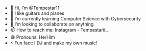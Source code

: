 - 👋 Hi, I’m @Tempestar11
- 👀 I like guitars and planes
- 🌱 I’m currently learning Computer Science with Cybersecurity
- 💞️ I’m looking to collaborate on anything
- 📫 How to reach me: Instagram - Tempestarii._
- 😄 Pronouns: He/Him
- ⚡ Fun fact: I DJ and make my own music!

<!---
Tempestar11/Tempestar11 is a ✨ special ✨ repository because its `README.md` (this file) appears on your GitHub profile.
You can click the Preview link to take a look at your changes.
--->
